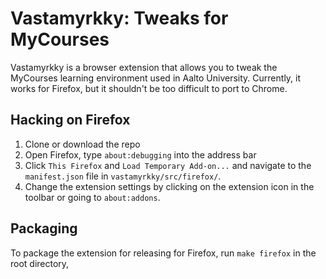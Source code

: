 # Vastamyrkky: Tweaks for MyCourses

Vastamyrkky is a browser extension that allows you to tweak the MyCourses
learning environment used in Aalto University. Currently, it works for Firefox,
but it shouldn't be too difficult to port to Chrome.

## Hacking on Firefox

1. Clone or download the repo
1. Open Firefox, type `about:debugging` into the address bar
1. Click `This Firefox` and `Load Temporary Add-on...` and navigate to the `manifest.json` file in `vastamyrkky/src/firefox/`.
1. Change the extension settings by clicking on the extension icon in the toolbar or going to `about:addons`.

## Packaging

To package the extension for releasing for Firefox, run `make firefox` in the
root directory,
